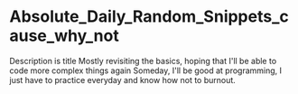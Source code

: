 # Absolute_Daily_Random_Snippets_cause_why_not
Description is title
Mostly revisiting the basics, hoping that I'll be able to code more complex things again
Someday, I'll be good at programming, I just have to practice everyday and know how not to burnout.
